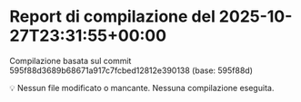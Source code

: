 # Report di compilazione del 2025-10-27T23:31:55+00:00

Compilazione basata sul commit 595f88d3689b68671a917c7fcbed12812e390138 (base: 595f88d)

💡 Nessun file modificato o mancante. Nessuna compilazione eseguita.
